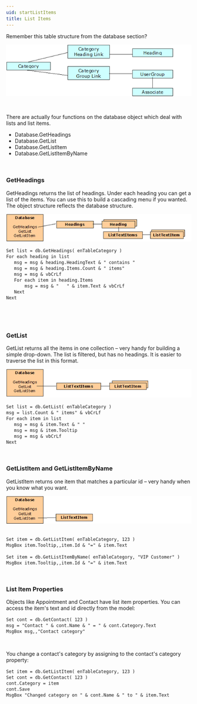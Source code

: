 ```yaml
---
uid: startListItems
title: List Items
---
```


Remember this table structure from the database section?

![](../images/list-items-db-struct.gif)

 

There are actually four functions on the database object which deal with lists and list items.

-   <see cref="Database.GetHeadings">Database.GetHeadings</see>
-   <see cref="Database.GetList">Database.GetList</see>
-   <see cref="Database.GetListItem">Database.GetListItem</see>
-   <see cref="Database.GetListItemByName">Database.GetListItemByName</see>

 

### GetHeadings

GetHeadings returns the list of headings. Under each heading you can get a list of the items. You can use this to build a cascading menu if you wanted. The object structure reflects the database structure.

![](../images/list-items-headings.gif)

```
Set list = db.GetHeadings( enTableCategory )
For each heading in list
   msg = msg & heading.HeadingText & " contains "
   msg = msg & heading.Items.Count & " items"
   msg = msg & vbCrLf
   For each item in heading.Items
       msg = msg & "   " & item.Text & vbCrLf
   Next
Next
```
 

 

### GetList

GetList returns all the items in one collection – very handy for building a simple drop-down. The list is filtered, but has no headings. It is easier to traverse the list in this format.

![](../images/list-items-getlist.gif)

```
Set list = db.GetList( enTableCategory )
msg = list.Count & " items" & vbCrLf
For each item in list
   msg = msg & item.Text & " "
   msg = msg & item.Tooltip
   msg = msg & vbCrLf
Next
```
 

### GetListItem and GetListItemByName

GetListItem returns one item that matches a particular id – very handy when you know what you want.

![](../images/list-items-getlistitem.gif)
 
```
Set item = db.GetListItem( enTableCategory, 123 )
MsgBox item.Tooltip,,item.Id & "=" & item.Text

Set item = db.GetListItemByName( enTableCategory, "VIP Customer" )
MsgBox item.Tooltip,,item.Id & "=" & item.Text
```
 

### List Item Properties

Objects like Appointment and Contact have list item properties. You can access the item's text and id directly from the model:

```
Set cont = db.GetContact( 123 )
msg = "Contact " & cont.Name & " = " & cont.Category.Text
MsgBox msg,,"Contact category"
```
 

You change a contact's category by assigning to the contact's category property:

```
Set item = db.GetListItem( enTableCategory, 123 )
Set cont = db.GetContact( 123 )
cont.Category = item
cont.Save
MsgBox "Changed category on " & cont.Name & " to " & item.Text
```
